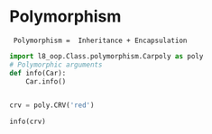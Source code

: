 # Polymorphism
``` 
 Polymorphism =  Inheritance + Encapsulation
```
```python
import l8_oop.Class.polymorphism.Carpoly as poly
# Polymorphic arguments
def info(Car):
    Car.info()


crv = poly.CRV('red')

info(crv)

```
